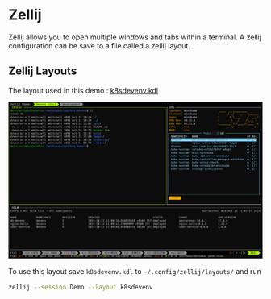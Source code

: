 # Zellij

Zellij allows you to open multiple windows and tabs within a terminal. A zellij configuration can be save to a file called a zellij layout.

## Zellij Layouts

The layout used in this demo : [k8sdevenv.kdl](k8sdevenv.kdl)

![Zellij Layout](/assets/images/zellij.png)

To use this layout save `k8sdevenv.kdl` to `~/.config/zellij/layouts/` and run  

```bash
zellij --session Demo --layout k8sdevenv
```
